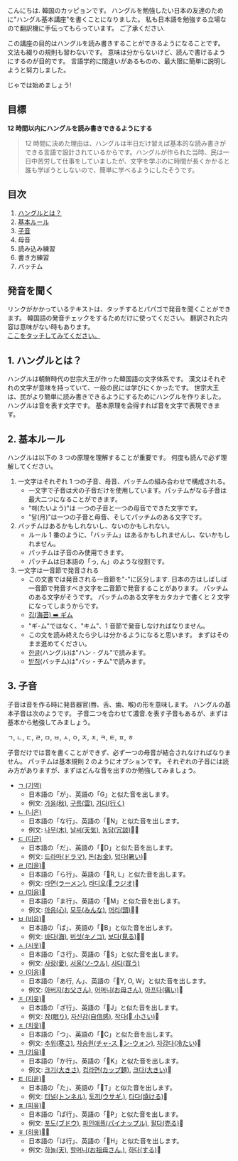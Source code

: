 こんにちは.
韓国のカッピョンです。
ハングルを勉強したい日本の友達のために"ハングル基本講座"を書くことになりました。
私も日本語を勉強する立場なので翻訳機に手伝ってもらっています。
ご了承ください.

この講座の目的はハングルを読み書きすることができるようになることです。
文法も綴りの規則も習わないです。
意味は分からないけど、読んで書けるようにするのが目的です。
言語学的に間違いがあるものの、最大限に簡単に説明しようと努力しました。

じゃでは始めましょう!

## 目標

**12 時間以内にハングルを読み書きできるようにする**

> 12 時間に決めた理由は、ハングルは半日だけ習えば基本的な読み書きができる言語で設計されているからです。ハングルが作られた当時、民は一日中苦労して仕事をしていましたが、文字を学ぶのに時間が長くかかると誰も学ぼうとしないので、簡単に学べるようにしたそうです。

## 目次

1. [ハングルとは？](#1-ハングルとは)
2. [基本ルール](#2-基本ルール)
3. [子音](#3-子音)
4. 母音
5. 読み込み練習
6. 書き方練習
7. バッチム

## 発音を聞く

リンクがかかっているテキストは、タッチするとパパゴで発音を聞くことができます。
韓国語の発音チェックをするためだけに使ってください。 翻訳された内容は意味がない時もあります。  
[ここをタッチしてみてください。](https://papago.naver.com/?sk=ko&tk=ja&hn=0&st=%EC%95%88%EB%85%95%ED%95%98%EC%84%B8%EC%9A%94.)

## 1. ハングルとは？

ハングルは朝鮮時代の世宗大王が作った韓国語の文字体系です。
漢文はそれぞれの文字が意味を持っていて、一般の民には学びにくかったです。
世宗大王は、民がより簡単に読み書きできるようにするためにハングルを作りました。
ハングルは音を表す文字です。 基本原理を会得すれば音を文字で表現できます。

## 2. 基本ルール

ハングルは以下の 3 つの原理を理解することが重要です。 何度も読んで必ず理解してください。

1. 一文字はそれぞれ 1 つの子音、母音、パッチムの組み合わせで構成される。
   - 一文字で子音は犬の子音だけを使用しています。パッチムがなる子音は最大二つになることができます。
   - "해(たいよう)"は 一つの子音と一つの母音でできた文字です。
   - "달(月)"は一つの子音と母音、そしてパッチムのある文字です。
2. バッチムはあるかもしれないし、ないのかもしれない。
   - ルール 1 番のように、「バッチム」はあるかもしれませんし、ないかもしれません。
   - パッチムは子音のみ使用できます。
   - パッチムは日本語の「っ, ん」のような役割です。
3. 一文字は一音節で発音される
   - この文書では発音される一音節を"-"に区分します. 日本の方はしばしば一音節で発音すべき文字を二音節で発音することがあります。 パッチムのある文字がそうです。 パッチムのある文字をカタカナで書くと 2 文字になってしまうからです。
   - [ 김(海苔) ➡️ ギム](https://papago.naver.com/?sk=ko&tk=ja&hn=0&st=%EA%B9%80)
   - "ギ-ム"ではなく、"キム"、1 音節で発音しなければなりません。
   - この文を読み終えたら少しは分かるようになると思います。 まずはそのまま進めてください。
   - [한글](https://papago.naver.com/?sk=ko&tk=ja&hn=0&st=%ED%95%9C%EA%B8%80)(ハングル)は"ハン - グル"で読みます。
   - [받침](https://papago.naver.com/?sk=ko&tk=ja&hn=0&st=%EB%B0%9B%EC%B9%A8)(バッチム)は"バッ - チム"で読みます。

## 3. 子音

子音は音を作る時に発音器官(唇、舌、歯、喉)の形を意味します。
ハングルの基本子音は次のようです。
子音二つを合わせて濃音.を表す子音もあるが、まずは基本から勉強してみましょう。

ㄱ, ㄴ, ㄷ, ㄹ, ㅁ, ㅂ, ㅅ, ㅇ, ㅈ, ㅊ, ㅋ, ㅌ, ㅍ, ㅎ

子音だけでは音を書くことができず、必ず一つの母音が結合されなければなりません。
パッチムは基本規則 2 のようにオプションです。
それぞれの子音には読み方がありますが、まずはどんな音を出すのか勉強してみましょう。

- [ㄱ (기역)](https://papago.naver.com/?sk=ko&tk=ja&hn=0&st=%E3%84%B1)
  - 日本語の「が」、英語の「G」と似た音を出します。
  - 例文: [가을(秋)](https://papago.naver.com/?sk=ko&tk=ja&hn=0&st=%EA%B0%80%EC%9D%84), [구름(雲)](https://papago.naver.com/?sk=ko&tk=ja&hn=0&st=%EA%B5%AC%EB%A6%84), [가다(行く)](https://papago.naver.com/?sk=ko&tk=ja&hn=0&st=%EA%B0%80%EB%8B%A4)
- [ㄴ (니은)](https://papago.naver.com/?sk=ko&tk=ja&hn=0&st=%E3%84%B4)
  - 日本語の「な行」、英語の「N」と似た音を出します。
  - 例文: [나무(木)](https://papago.naver.com/?sk=ko&tk=ja&hn=0&st=%EB%82%98%EB%AC%B4), [날씨(天気)](https://papago.naver.com/?sk=ko&tk=ja&hn=0&st=%EA%B0%80%EC%9D%84), [농담(冗談)](https://papago.naver.com/?sk=ko&tk=ja&hn=0&st=%EB%86%8D%EB%8B%B4)
- [ㄷ (디귿)](https://papago.naver.com/?sk=ko&tk=ja&hn=0&st=%E3%84%B7)
  - 日本語の「だ」、英語の「D」と似た音を出します。
  - 例文: [드라마(ドラマ)](https://papago.naver.com/?sk=ko&tk=ja&hn=0&st=%EB%93%9C%EB%9D%BC%EB%A7%88), [돈(お金)](https://papago.naver.com/?sk=ko&tk=ja&hn=0&st=%EB%8F%88), [덥다(暑い)](https://papago.naver.com/?sk=ko&tk=ja&hn=0&st=%EB%8D%A5%EB%8B%A4)
- [ㄹ (리을)](https://papago.naver.com/?sk=ko&tk=ja&hn=0&st=%E3%84%B9)
  - 日本語の「ら行」、英語の「R, L」と似た音を出します。
  - 例文: [라면(ラーメン)](https://papago.naver.com/?sk=ko&tk=ja&hn=0&st=%EB%9D%BC%EB%A9%B4), [라디오( ラジオ)](https://papago.naver.com/?sk=ko&tk=ja&hn=0&st=%EB%9D%BC%EB%94%94%EC%98%A4)
- [ㅁ (미음)](https://papago.naver.com/?sk=ko&tk=ja&hn=0&st=%E3%85%81)
  - 日本語の「ま行」、英語の「M」と似た音を出します。
  - 例文: [마음(心)](https://papago.naver.com/?sk=ko&tk=ja&hn=0&st=%EB%A7%88%EC%9D%8C), [모두(みんな)](https://papago.naver.com/?sk=ko&tk=ja&hn=0&st=%EB%AA%A8%EB%91%90), [머리(頭)](https://papago.naver.com/?sk=ko&tk=ja&hn=0&st=%EB%A8%B8%EB%A6%AC)
- [ㅂ (비읍)](https://papago.naver.com/?sk=ko&tk=ja&hn=0&st=%E3%85%82)
  - 日本語の「ば」、英語の「B」と似た音を出します。
  - 例文: [바다(海)](https://papago.naver.com/?sk=ko&tk=ja&hn=0&st=%EB%B0%94%EB%8B%A4), [버섯(キノコ)](https://papago.naver.com/?sk=ko&tk=ja&hn=0&st=%EB%B2%84%EC%84%AF), [보다(見る)](https://papago.naver.com/?sk=ko&tk=ja&hn=0&st=%EB%B3%B4%EB%8B%A4)
- [ㅅ (시옷)](https://papago.naver.com/?sk=ko&tk=ja&hn=0&st=%E3%85%85)
  - 日本語の「さ行」、英語の「S」と似た音を出します。
  - 例文: [사랑(愛)](https://papago.naver.com/?sk=ko&tk=ja&hn=0&st=%EC%82%AC%EB%9E%91), [서울(ソ-ウル)](https://papago.naver.com/?sk=ko&tk=ja&hn=0&st=%EC%84%9C%EC%9A%B8), [사다(買う)](https://papago.naver.com/?sk=ko&tk=ja&hn=0&st=%EC%82%AC%EB%8B%A4)
- [ㅇ (이응)](https://papago.naver.com/?sk=ko&tk=ja&hn=0&st=%E3%85%87)
  - 日本語の「あ行, ん」、英語の「Y, O, W」と似た音を出します。
  - 例文: [아버지(お父さん)](https://papago.naver.com/?sk=ko&tk=ja&hn=0&st=%EC%95%84%EB%B2%84%EC%A7%80), [어머니(お母さん)](https://papago.naver.com/?sk=ko&tk=ja&hn=0&st=%EC%96%B4%EB%A8%B8%EB%8B%88), [아프다(痛い)](https://papago.naver.com/?sk=ko&tk=ja&hn=0&st=%EC%95%84%ED%94%84%EB%8B%A4)
- [ㅈ (지읒)](https://papago.naver.com/?sk=ko&tk=ja&hn=0&st=%E3%85%88)
  - 日本語の「ざ行」、英語の「J」と似た音を出します。
  - 例文: [잠(眠り)](https://papago.naver.com/?sk=ko&tk=ja&hn=0&st=%EC%9E%A0), [자신감(自信感)](https://papago.naver.com/?sk=ko&tk=ja&hn=0&st=%EC%9E%90%EC%8B%A0%EA%B0%90), [작다( 小さい)](https://papago.naver.com/?sk=ko&tk=ja&hn=0&st=%EC%9E%91%EB%8B%A4)
- [ㅊ (치읓)](https://papago.naver.com/?sk=ko&tk=ja&hn=0&st=%E3%85%8A)
  - 日本語の「つ」、英語の「C」と似た音を出します。
  - 例文: [추위(寒さ)](https://papago.naver.com/?sk=ko&tk=ja&hn=0&st=%EC%B6%94%EC%9C%84), [차승원(チャ-ス  ン-ウォン)](https://www.google.com/search?q=%EC%B0%A8%EC%8A%B9%EC%9B%90&newwindow=1&sca_esv=598283965&tbm=isch&sxsrf=ACQVn08LdRi0ueAyNqfWo-aTUPtcJDliwA:1705207045133&source=lnms&sa=X&sqi=2&ved=2ahUKEwiS88Whh9yDAxViklYBHYpvC2oQ_AUoAXoECAMQAw&biw=1188&bih=1269&dpr=2#imgrc=W9832HHig5iffM), [차갑다(冷たい)](https://papago.naver.com/?sk=ko&tk=ja&hn=0&st=%EC%B0%A8%EA%B0%91%EB%8B%A4)
- [ㅋ (키읔)](https://papago.naver.com/?sk=ko&tk=ja&hn=0&st=%E3%85%8B)
  - 日本語の「か行」、英語の「K」と似た音を出します。
  - 例文: [크기(大きさ)](https://papago.naver.com/?sk=ko&tk=ja&hn=0&st=%ED%81%AC%EA%B8%B0), [컵라면(カップ麺)](https://papago.naver.com/?sk=ko&tk=ja&hn=0&st=%EC%BB%B5%EB%9D%BC%EB%A9%B4), [크다(大きい)](https://papago.naver.com/?sk=ko&tk=ja&hn=0&st=%ED%81%AC%EB%8B%A4)
- [ㅌ (티읕)](https://papago.naver.com/?sk=ko&tk=ja&hn=0&st=%E3%85%8C)
  - 日本語の「た」、英語の「T」と似た音を出します。
  - 例文: [터널(トンネル)](https://papago.naver.com/?sk=ko&tk=ja&hn=0&st=%ED%84%B0%EB%84%90), [토끼(ウサギ.)](https://papago.naver.com/?sk=ko&tk=ja&hn=0&st=%ED%86%A0%EB%81%BC), [타다(焼ける)](https://papago.naver.com/?sk=ko&tk=ja&hn=0&st=%ED%83%80%EB%8B%A4)
- [ㅍ (피읖)](https://papago.naver.com/?sk=ko&tk=ja&hn=0&st=%E3%85%8D)
  - 日本語の「ぱ行」、英語の「P」と似た音を出します。
  - 例文: [포도(ブドウ)](https://papago.naver.com/?sk=ko&tk=ja&hn=0&st=%ED%8F%AC%EB%8F%84), [파인애플(パイナップル)](https://papago.naver.com/?sk=ko&tk=ja&hn=0&st=%ED%86%A0%EB%81%BC), [팔다(売る)](https://papago.naver.com/?sk=ko&tk=ja&hn=0&st=%ED%8C%94%EB%8B%A4)
- [ㅎ (히읗)](https://papago.naver.com/?sk=ko&tk=ja&hn=0&st=%E3%85%8E)
  - 日本語の「は行」、英語の「H」と似た音を出します。
  - 例文: [하늘(天)](https://papago.naver.com/?sk=ko&tk=ja&hn=0&st=%ED%95%98%EB%8A%98), [할머니(お祖母さん.)](https://papago.naver.com/?sk=ko&tk=ja&hn=0&st=%ED%95%A0%EB%A8%B8%EB%8B%88), [하다(する)](https://papago.naver.com/?sk=ko&tk=ja&hn=0&st=%ED%95%98%EB%8B%A4)
